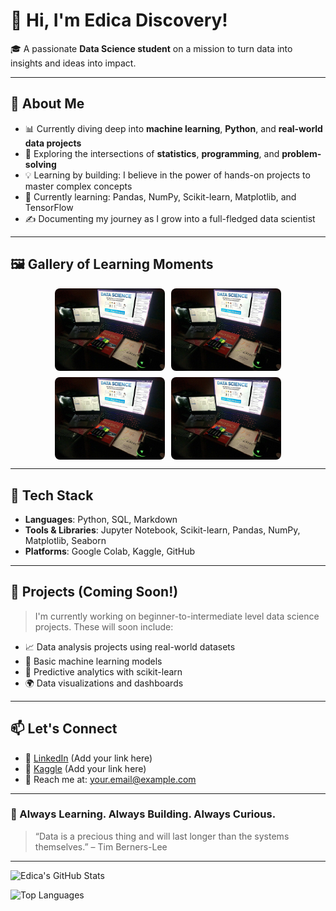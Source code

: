 <!-- Optional Banner -->
<!-- ![Banner](https://github.com/Edica-Discovery/Edica-Discovery/blob/main/banner.jpg?raw=true) -->

# 👋 Hi, I'm Edica Discovery!

🎓 A passionate **Data Science student** on a mission to turn data into insights and ideas into impact.

---

## 🚀 About Me

- 📊 Currently diving deep into **machine learning**, **Python**, and **real-world data projects**
- 🔬 Exploring the intersections of **statistics**, **programming**, and **problem-solving**
- 💡 Learning by building: I believe in the power of hands-on projects to master complex concepts
- 🌱 Currently learning: Pandas, NumPy, Scikit-learn, Matplotlib, and TensorFlow
- ✍️ Documenting my journey as I grow into a full-fledged data scientist

---

## 🖼 Gallery of Learning Moments


<div style="display: flex; flex-wrap: wrap; justify-content: center; gap: 10px;">

  <img src="506038039_1414905706361398_4915908464290083767_n.jpg?raw=true" width="35%" style="max-width: 450px; border-radius: 8px;" />
  <img src="506038039_1414905706361398_4915908464290083767_n.jpg?raw=true" width="35%" style="max-width: 450px; border-radius: 8px;" />
  <img src="506038039_1414905706361398_4915908464290083767_n.jpg?raw=true" width="35%" style="max-width: 450px; border-radius: 8px;" />
  <img src="506038039_1414905706361398_4915908464290083767_n.jpg?raw=true" width="35%" style="max-width: 450px; border-radius: 8px;" />
</div>

---

## 🔧 Tech Stack

- **Languages**: Python, SQL, Markdown
- **Tools & Libraries**: Jupyter Notebook, Scikit-learn, Pandas, NumPy, Matplotlib, Seaborn
- **Platforms**: Google Colab, Kaggle, GitHub

---

## 📌 Projects (Coming Soon!)

> I'm currently working on beginner-to-intermediate level data science projects. These will soon include:
- 📈 Data analysis projects using real-world datasets
- 🧠 Basic machine learning models
- 🤖 Predictive analytics with scikit-learn
- 🌍 Data visualizations and dashboards

---

## 📫 Let's Connect

- 🔗 [LinkedIn](https://www.linkedin.com/) (Add your link here)
- 🧠 [Kaggle](https://www.kaggle.com/) (Add your link here)
- 📨 Reach me at: your.email@example.com

---

### 🔄 Always Learning. Always Building. Always Curious.

> “Data is a precious thing and will last longer than the systems themselves.” – Tim Berners-Lee

---

![Edica's GitHub Stats](https://github-readme-stats.vercel.app/api?username=Edica-Discovery&show_icons=true&theme=radical)

![Top Languages](https://github-readme-stats.vercel.app/api/top-langs/?username=Edica-Discovery&layout=compact&theme=radical)
